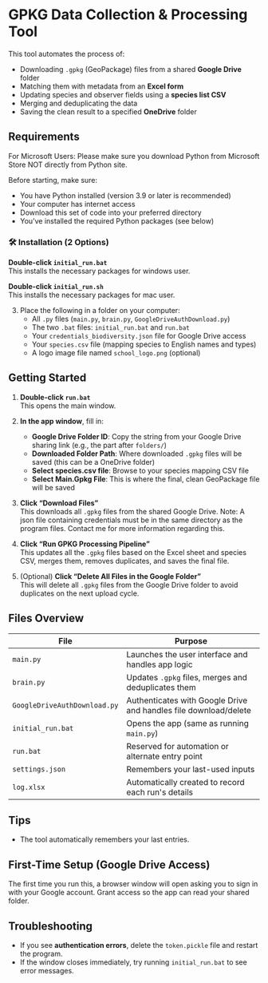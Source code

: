 # GPKG Data Collection & Processing Tool

This tool automates the process of:
- Downloading `.gpkg` (GeoPackage) files from a shared **Google Drive** folder
- Matching them with metadata from an **Excel form**
- Updating species and observer fields using a **species list CSV**
- Merging and deduplicating the data
- Saving the clean result to a specified **OneDrive** folder

## Requirements

For Microsoft Users: Please make sure you download Python from Microsoft Store NOT directly from Python site.

Before starting, make sure:
- You have Python installed (version 3.9 or later is recommended)
- Your computer has internet access
- Download this set of code into your preferred directory
- You’ve installed the required Python packages (see below)

### 🛠️ Installation (2 Options)

**Double-click `initial_run.bat`**  
   This installs the necessary packages for windows user.

**Double-click `initial_run.sh`**  
   This installs the necessary packages for mac user.

3. Place the following in a folder on your computer:
   - All `.py` files (`main.py`, `brain.py`, `GoogleDriveAuthDownload.py`)
   - The two `.bat` files: `initial_run.bat` and `run.bat`
   - Your `credentials_biodiversity.json` file for Google Drive access
   - Your `species.csv` file (mapping species to English names and types)
   - A logo image file named `school_logo.png` (optional)

## Getting Started

1. **Double-click `run.bat`**  
   This opens the main window.

2. **In the app window**, fill in:
   - **Google Drive Folder ID**: Copy the string from your Google Drive sharing link (e.g., the part after `folders/`)
   - **Downloaded Folder Path**: Where downloaded `.gpkg` files will be saved (this can be a OneDrive folder)
   - **Select species.csv file**: Browse to your species mapping CSV file
   - **Select Main.Gpkg File**: This is where the final, clean GeoPackage file will be saved

3. **Click “Download Files”**  
   This downloads all `.gpkg` files from the shared Google Drive.
   Note: A json file containing credentials must be in the same directory as the program files. Contact me for more information regarding this.

5. **Click “Run GPKG Processing Pipeline”**  
   This updates all the `.gpkg` files based on the Excel sheet and species CSV, merges them, removes duplicates, and saves the final file.

6. (Optional) **Click “Delete All Files in the Google Folder”**  
   This will delete all `.gpkg` files from the Google Drive folder to avoid duplicates on the next upload cycle.

## Files Overview

| File | Purpose |
|------|---------|
| `main.py` | Launches the user interface and handles app logic |
| `brain.py` | Updates `.gpkg` files, merges and deduplicates them |
| `GoogleDriveAuthDownload.py` | Authenticates with Google Drive and handles file download/delete |
| `initial_run.bat` | Opens the app (same as running `main.py`) |
| `run.bat` | Reserved for automation or alternate entry point |
| `settings.json` | Remembers your last-used inputs |
| `log.xlsx` | Automatically created to record each run's details |

## Tips

- The tool automatically remembers your last entries.

## First-Time Setup (Google Drive Access)

The first time you run this, a browser window will open asking you to sign in with your Google account. Grant access so the app can read your shared folder.

## Troubleshooting

- If you see **authentication errors**, delete the `token.pickle` file and restart the program.
- If the window closes immediately, try running `initial_run.bat` to see error messages.
